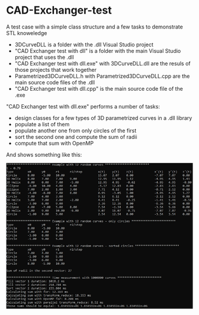 # CAD-Exchanger-test
A test case with a simple class structure and a few tasks to demonstrate STL knoweledge

* 3DCurveDLL is a folder with the .dll Visual Studio project
* "CAD Exchanger test with dll" is a folder with the main Visual Studio project that uses the .dll
* "CAD Exchanger test with dll.exe" with 3DCurveDLL.dll are the resuls of those projects that work together
* Parametrized3DCurveDLL.h with Parametrized3DCurveDLL.cpp are the main source code files of the .dll
* "CAD Exchanger test with dll.cpp" is the main source code file of the .exe

"CAD Exchanger test with dll.exe" performs a number of tasks: 
* design classes for a few types of 3D parametrized curves in a .dll library
* populate a list of them
* populate another one from only circles of the first
* sort the second one and compute the sum of radii
* compute that sum with OpenMP

And shows something like this:

![Contribution guidelines for this project](result.jpg)
